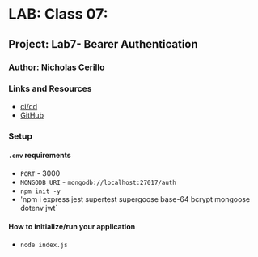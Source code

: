 # LAB: Class 07:

## Project: Lab7- Bearer Authentication

### Author: Nicholas Cerillo

### Links and Resources

- [ci/cd]()
- [GitHub]()

### Setup

#### `.env` requirements

- `PORT` - 3000
- `MONGODB_URI` - `mongodb://localhost:27017/auth`
- `npm init -y`
- 'npm i express jest supertest supergoose base-64 bcrypt mongoose dotenv jwt`

#### How to initialize/run your application

- `node index.js`
